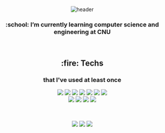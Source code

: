 
<!--
**wjdgustj20/wjdgustj20** is a ✨ _special_ ✨ repository because its `README.md` (this file) appears on your GitHub profile.

Here are some ideas to get you started:

- 🔭 I’m currently working on ...
- 🌱 I’m currently learning ...
- 👯 I’m looking to collaborate on ...
- 🤔 I’m looking for help with ...
- 💬 Ask me about ...
- 📫 How to reach me: ...
- 😄 Pronouns: ...
- ⚡ Fun fact: ...
-->

<!-- ![header](https://capsule-render.vercel.app/api?type=waving&height=200&color=0:FACCBB,100:F2A4AF&text=ZOEY&fontColor=FFFFFF&fontSize=52&fontAlign=18&fontAlignY=40) -->

<div align="center">
  <!--<img width="40px" src="https://raw.githubusercontent.com/ABSphreak/ABSphreak/master/gifs/Hi.gif">-->
  <!--![header](https://capsule-render.vercel.app/api?type=waving&height=200&color=0:FACCBB,100:F2A4AF&text=Welcome%20to%20my%20github&fontColor=FFFFFF&fontSize=52&fontAlignY=40)-->
  
  </br>
  
  ![header](https://capsule-render.vercel.app/api?type=soft&height=120&color=FFFFFF&text=Welcome%20to%20my%20github&fontColor=DFEEB4&fontSize=52&fontAlignY=40&animation=fadeIn&stroke=CBD79D)
  
  <h3>:school: I’m currently learning computer science and engineering at CNU</h3>
  </br>
  <h2>:fire: Techs</h2>   
  
  <h3>that I've used at least once</h3>
  <img src="https://img.shields.io/badge/Java-007396?style=flat&logo=Java&logoColor=FFFFFF">
  <img src="https://img.shields.io/badge/Python-3766AB?style=flat&logo=Python&logoColor=FFFFFF">
  <img src="https://img.shields.io/badge/C-A8B9CC?style=flat&logo=C&logoColor=FFFFFF">
  <img src="https://img.shields.io/badge/C++-00599C?style=flat&logo=C%2B%2B&logoColor=FFFFFF">
  <img src="https://img.shields.io/badge/OCaml-EC6813?style=flat&logo=OCaml&logoColor=FFFFFF">
  <img src="https://img.shields.io/badge/MySQL-4479A1?style=flat&logo=MySQL&logoColor=FFFFFF">
  <img src="https://img.shields.io/badge/Oracle-F80000?style=flat&logo=Oracle&logoColor=FFFFFF">
  </br>
  <img src="https://img.shields.io/badge/Spring-6DB33F?style=flat&logo=Spring&logoColor=FFFFFF"/>
  <img src="https://img.shields.io/badge/Spring Boot-6DB33F?style=flat&logo=Spring Boot&logoColor=FFFFFF"/>
  <img src="https://img.shields.io/badge/Docker-2496ED?style=flat&logo=Docker&logoColor=FFFFFF"/>
  <img src="https://img.shields.io/badge/Linux-FCC624?style=flat&logo=Linux&logoColor=FFFFFF">
  </br>
  </br>
  </br>
  
  ![](https://github-profile-summary-cards.vercel.app/api/cards/profile-details?username=wjdgustj20&theme=solarized)
  ![](http://github-profile-summary-cards.vercel.app/api/cards/repos-per-language?username=wjdgustj20&theme=solarized)   ![](http://github-profile-summary-cards.vercel.app/api/cards/stats?username=wjdgustj20&theme=solarized)
  
<!--   </br> -->
  
<!--   ![header](https://capsule-render.vercel.app/api?type=waving&height=150&color=c0dda4&section=footer) -->
  
</div>
